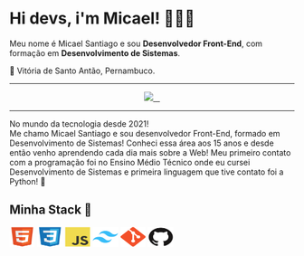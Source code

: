 # Hi devs, i'm Micael! 🧑🏻‍💻

<div align="left">
  <p>
    Meu nome é Micael Santiago e sou <strong>Desenvolvedor Front-End</strong>, com formação em <strong>Desenvolvimento de Sistemas</strong>.
  </p>

  <p>
    📌 Vitória de Santo Antão, Pernambuco.
  </p>
</div>

<hr>

<div align="center">
    <a href="https://micaelsantiago.github.io" target="_blank">
      <img src="https://img.shields.io/badge/-Portif%C3%B3lio-purple?style=for-the-badge&logo=gnometerminal&logoColor=white">
    </a>
   <a href="mailto:santiagoo.micael04@gmail.com" target="_blank">
    <img src="https://img.shields.io/badge/Gmail-D14836?style=for-the-badge&logo=gmail&logoColor=white" alt="">
   </a>
   <a href="https://www.instagram.com/m.santiago._/" target="_blank">
     <img src="https://img.shields.io/badge/Instagram-E4405F?style=for-the-badge&logo=instagram&logoColor=white" alt="">
   </a>
    <a href="https://www.linkedin.com/in/micael-santiago-959830210/" target="_blank">
      <img src="https://img.shields.io/badge/LinkedIn-0077B5?style=for-the-badge&logo=linkedin&logoColor=white" alt="">
    </a>
</div>

<hr>

<div align="left">
  No mundo da tecnologia desde 2021! <br/>
  Me chamo Micael Santiago e sou desenvolvedor Front-End, formado em Desenvolvimento de Sistemas! Conheci essa área aos 15 anos e desde então venho     aprendendo cada dia mais sobre a Web!
  Meu primeiro contato com a programação foi no Ensino Médio Técnico onde eu cursei Desenvolvimento de Sistemas e primeira linguagem que tive contato foi a Python! 🐍
</div>

<!-- <div align="center">
  <a href="https://github.com/micaelsantiago">
    <img width="400px" src="https://github-readme-stats.vercel.app/api?username=micaelsantiago&count_private=true&show_icons=true&theme=tokyonight">
  </a>

<a href="https://github.com/micaelsantiago">
    <img src="https://github-readme-stats.vercel.app/api/top-langs/?username=micaelsantiago&layout=compact&theme=tokyonight">
  </a> 
</div> -->

## Minha Stack 🧰
<div align="left">
  <img align="center" alt="HTML" height="35" width="45" src="https://raw.githubusercontent.com/devicons/devicon/master/icons/html5/html5-original.svg">
  <img align="center" alt="CSS" height="35" width="45" src="https://raw.githubusercontent.com/devicons/devicon/master/icons/css3/css3-original.svg">
  <img align="center" alt="JavaScript" height="35" width="45" src="https://raw.githubusercontent.com/devicons/devicon/master/icons/javascript/javascript-original.svg">
  <img align="center" alt="Tailwind CSS" height="35" width="45" src="https://raw.githubusercontent.com/devicons/devicon/master/icons/tailwindcss/tailwindcss-plain.svg">
  <img align="center" alt="Git" height="35" width="45" src="https://raw.githubusercontent.com/devicons/devicon/master/icons/git/git-original.svg">
  <img align="center" alt="Github" height="35" width="45" src="https://raw.githubusercontent.com/devicons/devicon/master/icons/github/github-original.svg">
</div>
